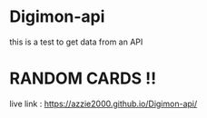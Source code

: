 # Digimon-api

this is a test to get data from an API

# RANDOM CARDS !!

live link : https://azzie2000.github.io/Digimon-api/

